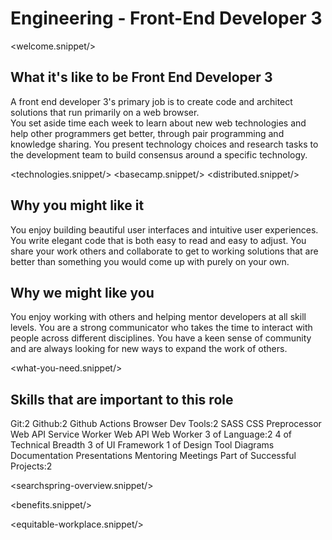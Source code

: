 # Engineering - Front-End Developer 3
<welcome.snippet/>

## What it's like to be Front End Developer 3
A front end developer 3's primary job is to create code and architect solutions that run primarily on a web browser.  
You set aside time each week to learn about new web technologies and help other programmers get better, through pair programming and knowledge sharing.
You present technology choices and research tasks to the development team to build consensus around a specific technology.

<technologies.snippet/>
<basecamp.snippet/>
<distributed.snippet/>

## Why you might like it
You enjoy building beautiful user interfaces and intuitive user experiences. You write elegant code that is both easy to read and easy to adjust. You share your work others and collaborate to get to working solutions that are better than something you would come up with purely on your own.

## Why we might like you
You enjoy working with others and helping mentor developers at all skill levels.  You are a strong communicator who takes the time to interact with people across different disciplines. You have a keen sense of community and are always looking for new ways to expand the work of others.

<what-you-need.snippet/>

## Skills that are important to this role

<skills>
Git:2
Github:2 
Github Actions
Browser Dev Tools:2
SASS CSS Preprocessor
Web API Service Worker
Web API Web Worker
3 of Language:2
4 of Technical Breadth
3 of UI Framework
1 of Design Tool
Diagrams 
Documentation 
Presentations 
Mentoring 
Meetings
Part of Successful Projects:2
</skills>

<inherit doc="engineering-front-end-developer-2.md"/>

<searchspring-overview.snippet/>

<benefits.snippet/>

<equitable-workplace.snippet/>
